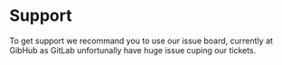 # Support

To get support we recommand you to use our issue board, 
currently at GibHub as GitLab unfortunally have huge issue 
cuping our tickets.
